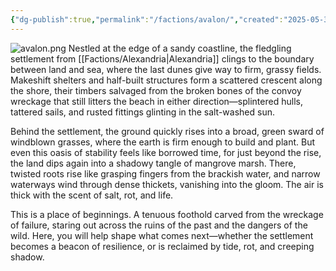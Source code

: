 ```yaml
---
{"dg-publish":true,"permalink":"/factions/avalon/","created":"2025-05-30T06:04:19.000-05:00"}
---
```


![avalon.png](/img/user/avalon.png)
Nestled at the edge of a sandy coastline, the fledgling settlement from [[Factions/Alexandria\|Alexandria]] clings to the boundary between land and sea, where the last dunes give way to firm, grassy fields. Makeshift shelters and half-built structures form a scattered crescent along the shore, their timbers salvaged from the broken bones of the convoy wreckage that still litters the beach in either direction—splintered hulls, tattered sails, and rusted fittings glinting in the salt-washed sun.

Behind the settlement, the ground quickly rises into a broad, green sward of windblown grasses, where the earth is firm enough to build and plant. But even this oasis of stability feels like borrowed time, for just beyond the rise, the land dips again into a shadowy tangle of mangrove marsh. There, twisted roots rise like grasping fingers from the brackish water, and narrow waterways wind through dense thickets, vanishing into the gloom. The air is thick with the scent of salt, rot, and life.

This is a place of beginnings. A tenuous foothold carved from the wreckage of failure, staring out across the ruins of the past and the dangers of the wild. Here, you will help shape what comes next—whether the settlement becomes a beacon of resilience, or is reclaimed by tide, rot, and creeping shadow.